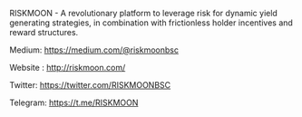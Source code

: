 RISKMOON - A revolutionary platform to leverage risk for dynamic yield generating strategies, in combination with frictionless holder incentives and reward structures.

Medium:
https://medium.com/@riskmoonbsc

Website : 
http://riskmoon.com/

Twitter:
https://twitter.com/RISKMOONBSC

Telegram:
https://t.me/RISKMOON


